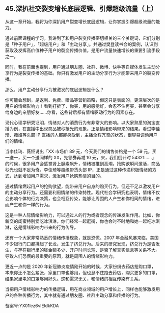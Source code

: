## 45.深扒社交裂变增长底层逻辑、引爆超级流量（上）
从这一章开始，我将为你深扒用户裂变增长底层逻辑，让你掌握引爆超级流量的能力。


通过前面课程的学习，我讲到了和用户裂变传播密切相关的三个关键词，它们分别是「种子用户」，「超级用户」和「主动分享」。并通过樊登读书会的案例，认识到获取及发挥高价值种子用户的裂变传播价值，是用户流量快速增长的重要引流手段之一。


同时，我在前面也提到，用户通过朋友圈、社群、微博、快手等自媒体发生主动分享行为是裂变传播的基础。你只有激发用户的主动分享行为才能带来用户的裂变传播。


那么，用户主动分享行为被激发的底层逻辑是什么？


你可能会想到，是返利、免费、赠品等营销策略，但这只是表面的，更深层次的是用户的情绪影响力！看到打折了，你买，用的感觉好，会忍不住再买，甚至会分享给身边的亲朋好友……你看，这些背后都有情绪驱动行为的因素存在。


现代心理学研究证明，情绪对人的消费行为有非常大的影响。以大家熟悉的淘宝直播为例，在直播中出现商品被秒抢光的现象，正是情绪影响带来的结果。看过李佳琦、薇娅等头部 IP 直播的人都能感受到，主播全程亢奋的状态，很容易调动用户们的情绪。


当李佳琦、薇娅说出「XX 市场价 89 元，今天我们的销售价格是一个 59 元，买一送一，买一个送同样的 XX，先领券再减 10 元，来，我们倒计时 54321……」的时候，很多用户会感觉肾上腺素飙升，情绪被推到高潮，抢购欲瞬间激活，商品秒光也就不足为奇。李佳琦等超级带货头部 IP，正是通过这种传递积极情绪的方式，达到增加用户需求，激发用户抢购热情的目的。


通过情绪燃起用户的抢购欲望，能带来用户自身的购买行为，但还不足以激发用户的主动分享行为。还需要利用情绪的传染特性。现代社会学研究也表明，情绪不仅会影响个体的行为决策，也会相互传染，能够让周围的人产生和你相同的情绪，进而产生和你一样的行为。


这是一种人际情绪影响力，可以通过人的行为或者观念的传递发生作用。比如，你新交的闺蜜特别爱吃冰淇淋，你们经常一起逛街，你也会时不时地和她一起吃冰淇淋，这是情绪影响力带来的行为传导。


还有一个大家非常熟悉的情绪传播现象，就是恐慌。2007 年金融风暴来临，美国不少银行门口都排起了长龙，发生了挤兑行为。后来的研究发现，挤兑行为是否发生，与存在银行里的钱金额多少、开户时间长短、是否了解真实信息等关系不大。导致人们恐慌的最重要的原因，就是周围人的情绪影响力。


更近一点的是 2020 年新冠肺炎疫情刚开始的时候，大家纷纷去药店抢购口罩，本来你还不怎么紧张，家里口罩也够用，但也忍不住跑去药店，购买更多的口罩，结果家里屯的口罩够用好久。这和需求无关，和情绪的相互传染有关系。


当把用户情绪影响力的传播逻辑，用在商业领域的用户增长上，同样也能够激发用户的各种传播行为，其中就有通过朋友圈、社群主动分享和传播的行为。


备案号:YX01lez6vlEldkKDA


